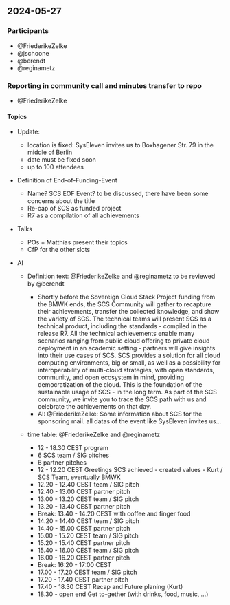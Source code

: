 ## 2024-05-27

### Participants
- @FriederikeZelke
- @jschoone
- @berendt
- @reginametz

### Reporting in community call and minutes transfer to repo
- @FriederikeZelke

#### Topics
* Update:
    * location is fixed: SysEleven invites us to Boxhagener Str. 79 in the middle of Berlin
    * date must be fixed soon 
    * up to 100 attendees

* Definition of End-of-Funding-Event
    * Name? SCS EOF Event? to be discussed, there have been some concerns about the title
    *  Re-cap of SCS as funded project
    *  R7 as a compilation of all achievements

* Talks
    * POs + Matthias present their topics
    * CfP for the other slots

* AI
    * Definition text: @FriederikeZelke and @reginametz to be reviewed by @berendt
        * Shortly before the Sovereign Cloud Stack Project funding from the BMWK ends, the SCS Community will gather to recapture their achievements, transfer the collected knowledge, and show the variety of SCS. The technical teams will present SCS as a technical product, including the standards - compiled in the release R7. All the technical achievements enable many scenarios ranging from public cloud offering to private cloud deployment in an academic setting - partners will give insights into their use cases of SCS. SCS provides a solution for all cloud computing environments, big or small, as well as a possibility for interoperability of multi-cloud strategies, with open standards, community, and open ecosystem in mind, providing democratization of the cloud. This is the foundation of the sustainable usage of SCS - in the long term. As part of the SCS community, we invite you to trace the SCS path with us and celebrate the achievements on that day.
        * AI: @FriederikeZelke: Some information about SCS for the sponsoring mail. all datas of the event like SysEleven invites us...


    * time table: @FriederikeZelke and @reginametz
        * 12 - 18.30 CEST program
        * 6 SCS team / SIG pitches
        * 6 partner pitches
        * 12 - 12.20 CEST Greetings SCS achieved - created values - Kurt / SCS Team, eventually BMWK
        * 12.20 - 12.40 CEST team / SIG pitch
        * 12.40 - 13.00 CEST partner pitch
        * 13.00 - 13.20 CEST team / SIG pitch
        * 13.20 - 13.40 CEST partner pitch
        * Break: 13.40 - 14.20 CEST with coffee and finger food
        * 14.20 - 14.40 CEST team / SIG pitch
        * 14.40 - 15.00 CEST partner pitch
        * 15.00 - 15.20 CEST team / SIG pitch
        * 15.20 - 15.40 CEST partner pitch
        * 15.40 - 16.00 CEST team / SIG pitch
        * 16.00 - 16.20 CEST partner pitch
        * Break: 16:20 - 17:00 CEST
        * 17.00 - 17.20 CEST team / SIG pitch
        * 17.20 - 17.40 CEST partner pitch
        * 17.40 - 18.30 CEST Recap and Future planing (Kurt)
        * 18.30 - open end Get to-gether (with drinks, food, music, ...) 
